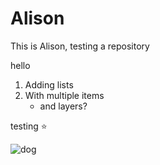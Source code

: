 # Alison

This is Alison, testing a repository

 hello
  1. Adding lists
  2. With multiple items
       - and layers?


testing
      :star:

![dog](https://github.com/user-attachments/assets/ca03fc0a-766d-4ed5-9f78-32d117dda762 "Dog, Shocked")
